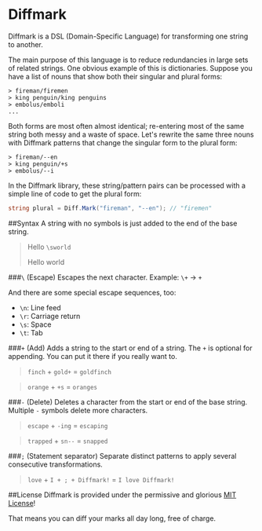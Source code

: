 Diffmark
========

Diffmark is a DSL (Domain-Specific Language) for transforming one string to another.

The main purpose of this language is to reduce redundancies in large sets of related strings.
One obvious example of this is dictionaries. Suppose you have a list of nouns that show both their singular and plural forms:
```
> fireman/firemen
> king penguin/king penguins
> embolus/emboli
...
```
Both forms are most often almost identical; re-entering most of the same string both messy and a waste of space.
Let's rewrite the same three nouns with Diffmark patterns that change the singular form to the plural form:
```
> fireman/--en
> king penguin/+s
> embolus/--i
```
In the Diffmark library, these string/pattern pairs can be processed with a simple line of code to get the plural form:
```cs
string plural = Diff.Mark("fireman", "--en"); // "firemen"
```

##Syntax
A string with no symbols is just added to the end of the base string.

> Hello `\sworld`
>
> Hello world

###`\` (Escape)
Escapes the next character. Example: `\+` -> `+`

And there are some special escape sequences, too:
* `\n`: Line feed
* `\r`: Carriage return
* `\s`: Space
* `\t`: Tab

###`+` (Add)
Adds a string to the start or end of a string.
The `+` is optional for appending.
You can put it there if you really want to.

> `finch` + `gold+` = `goldfinch`

> `orange` + `+s` = `oranges`

###`-` (Delete)
Deletes a character from the start or end of the base string.
Multiple `-` symbols delete more characters.

> `escape` + `-ing` = `escaping`

> `trapped` + `sn--` = `snapped`

###`;` (Statement separator)
Separate distinct patterns to apply several consecutive transformations.

> `love` + `I + ; + Diffmark!` = `I love Diffmark!`

##License
Diffmark is provided under the permissive and glorious [MIT License](https://github.com/TheBerkin/Diffmark/blob/master/LICENSE)!

That means you can diff your marks all day long, free of charge.

